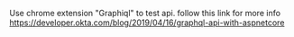 Use chrome extension "Graphiql" to test api.
follow this link for more info https://developer.okta.com/blog/2019/04/16/graphql-api-with-aspnetcore
